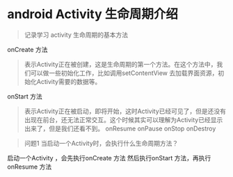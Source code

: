 # android Activity 生命周期介绍
> 记录学习 activity 生命周期的基本方法

onCreate 方法
> 表示Activity正在被创建，这是生命周期的第一个方法。在这个方法中，我们可以做一些初始化工作，比如调用setContentView 去加载界面资源，初始化Activity需要的数据等。

onStart 方法
> 表示Activity正在被启动，即将开始，这时Activity已经可见了，但是还没有出现在前台，还无法正常交互。这个时候其实可以理解为Activity已经显示出来了，但是我们还看不到。
onResume 
onPause
onStop
onDestroy

> 问题1 当启动一个Activity时，会执行什么生命周期方法？

启动一个Activity ，会先执行onCreate 方法 然后执行onStart 方法，再执行 onResume 方法


